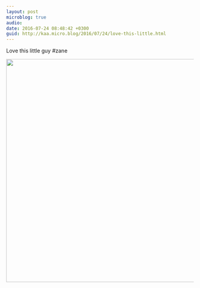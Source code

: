 ```yaml
---
layout: post
microblog: true
audio: 
date: 2016-07-24 08:48:42 +0300
guid: http://kaa.micro.blog/2016/07/24/love-this-little.html
---
```

Love this little guy #zane

<img src="http://www.kaa.bz/uploads/2018/9dd50435c3.jpg" width="600" height="600" />

